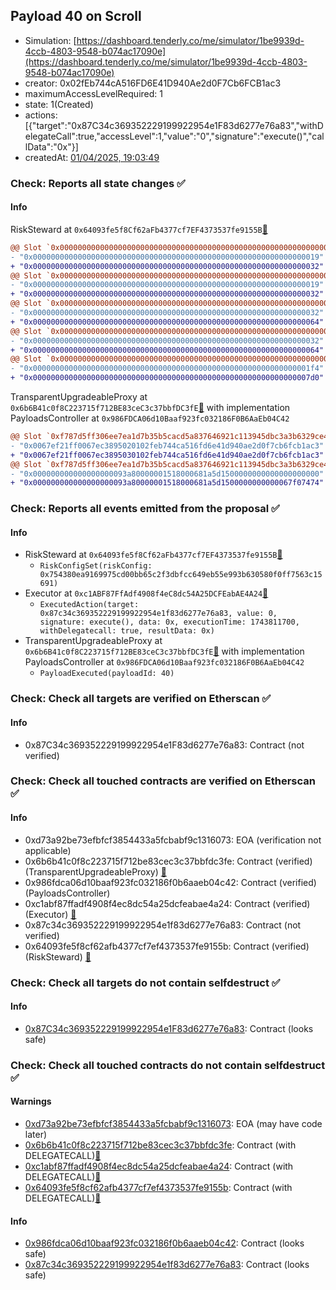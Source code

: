 ## Payload 40 on Scroll

- Simulation: [https://dashboard.tenderly.co/me/simulator/1be9939d-4ccb-4803-9548-b074ac17090e](https://dashboard.tenderly.co/me/simulator/1be9939d-4ccb-4803-9548-b074ac17090e)
- creator: 0x02fEb744cA516FD6E41D940Ae2d0F7Cb6FCB1ac3
- maximumAccessLevelRequired: 1
- state: 1(Created)
- actions: [{"target":"0x87C34c369352229199922954e1F83d6277e76a83","withDelegateCall":true,"accessLevel":1,"value":"0","signature":"execute()","callData":"0x"}]
- createdAt: [01/04/2025, 19:03:49](https://scrollscan.com/tx/0x695b11e97f90e907a5ba34f6f0f80d36535bcecad0dab5b3a7d3d71ec8ceaba0)

### Check: Reports all state changes :white_check_mark:

#### Info


RiskSteward at `0x64093fe5f8Cf62aFb4377cf7EF4373537fe9155B`[:ghost:](https://github.com/bgd-labs/aave-address-book "AaveV3Scroll.RISK_STEWARD")
```diff
@@ Slot `0x0000000000000000000000000000000000000000000000000000000000000002` @@
- "0x0000000000000000000000000000000000000000000000000000000000000019"
+ "0x0000000000000000000000000000000000000000000000000000000000000032"
@@ Slot `0x0000000000000000000000000000000000000000000000000000000000000004` @@
- "0x0000000000000000000000000000000000000000000000000000000000000019"
+ "0x0000000000000000000000000000000000000000000000000000000000000032"
@@ Slot `0x000000000000000000000000000000000000000000000000000000000000000e` @@
- "0x0000000000000000000000000000000000000000000000000000000000000032"
+ "0x0000000000000000000000000000000000000000000000000000000000000064"
@@ Slot `0x0000000000000000000000000000000000000000000000000000000000000010` @@
- "0x0000000000000000000000000000000000000000000000000000000000000032"
+ "0x0000000000000000000000000000000000000000000000000000000000000064"
@@ Slot `0x0000000000000000000000000000000000000000000000000000000000000012` @@
- "0x00000000000000000000000000000000000000000000000000000000000001f4"
+ "0x00000000000000000000000000000000000000000000000000000000000007d0"
```

TransparentUpgradeableProxy at `0x6b6B41c0f8C223715f712BE83ceC3c37bbfDC3fE`[:ghost:](https://github.com/bgd-labs/aave-address-book "GovernanceV3Scroll.PAYLOADS_CONTROLLER") with implementation PayloadsController at `0x986FDCA06d10Baaf923fc032186F0B6AaEb04C42`
```diff
@@ Slot `0xf787d5ff306ee7ea1d7b35b5cacd5a837646921c113945dbc3a3b6329ce40033` @@
- "0x0067ef21ff0067ec3895020102feb744ca516fd6e41d940ae2d0f7cb6fcb1ac3"
+ "0x0067ef21ff0067ec3895030102feb744ca516fd6e41d940ae2d0f7cb6fcb1ac3"
@@ Slot `0xf787d5ff306ee7ea1d7b35b5cacd5a837646921c113945dbc3a3b6329ce40034` @@
- "0x000000000000000000093a80000001518000681a5d1500000000000000000000"
+ "0x000000000000000000093a80000001518000681a5d1500000000000067f07474"
```


### Check: Reports all events emitted from the proposal :white_check_mark:

#### Info

- RiskSteward at `0x64093fe5f8Cf62aFb4377cf7EF4373537fe9155B`[:ghost:](https://github.com/bgd-labs/aave-address-book "AaveV3Scroll.RISK_STEWARD")
  - `RiskConfigSet(riskConfig: 0x754380ea9169975cd00bb65c2f3dbfcc649eb55e993b630580f0ff7563c15691)`
- Executor at `0xc1ABF87FfAdf4908f4eC8dc54A25DCFEabAE4A24`[:ghost:](https://github.com/bgd-labs/aave-address-book "AaveV3Scroll.ACL_ADMIN, GovernanceV3Scroll.EXECUTOR_LVL_1")
  - `ExecutedAction(target: 0x87c34c369352229199922954e1f83d6277e76a83, value: 0, signature: execute(), data: 0x, executionTime: 1743811700, withDelegatecall: true, resultData: 0x)`
- TransparentUpgradeableProxy at `0x6b6B41c0f8C223715f712BE83ceC3c37bbfDC3fE`[:ghost:](https://github.com/bgd-labs/aave-address-book "GovernanceV3Scroll.PAYLOADS_CONTROLLER") with implementation PayloadsController at `0x986FDCA06d10Baaf923fc032186F0B6AaEb04C42`
  - `PayloadExecuted(payloadId: 40)`

### Check: Check all targets are verified on Etherscan :white_check_mark:

#### Info

- 0x87C34c369352229199922954e1F83d6277e76a83: Contract (not verified) 

### Check: Check all touched contracts are verified on Etherscan :white_check_mark:

#### Info

- 0xd73a92be73efbfcf3854433a5fcbabf9c1316073: EOA (verification not applicable)
- 0x6b6b41c0f8c223715f712be83cec3c37bbfdc3fe: Contract (verified) (TransparentUpgradeableProxy) [:ghost:](https://github.com/bgd-labs/aave-address-book "GovernanceV3Scroll.PAYLOADS_CONTROLLER")
- 0x986fdca06d10baaf923fc032186f0b6aaeb04c42: Contract (verified) (PayloadsController) 
- 0xc1abf87ffadf4908f4ec8dc54a25dcfeabae4a24: Contract (verified) (Executor) [:ghost:](https://github.com/bgd-labs/aave-address-book "AaveV3Scroll.ACL_ADMIN, GovernanceV3Scroll.EXECUTOR_LVL_1")
- 0x87c34c369352229199922954e1f83d6277e76a83: Contract (not verified) 
- 0x64093fe5f8cf62afb4377cf7ef4373537fe9155b: Contract (verified) (RiskSteward) [:ghost:](https://github.com/bgd-labs/aave-address-book "AaveV3Scroll.RISK_STEWARD")

### Check: Check all targets do not contain selfdestruct :white_check_mark:

#### Info

- [0x87C34c369352229199922954e1F83d6277e76a83](https://scrollscan.com/address/0x87C34c369352229199922954e1F83d6277e76a83): Contract (looks safe)

### Check: Check all touched contracts do not contain selfdestruct :white_check_mark:

#### Warnings

- [0xd73a92be73efbfcf3854433a5fcbabf9c1316073](https://scrollscan.com/address/0xd73a92be73efbfcf3854433a5fcbabf9c1316073): EOA (may have code later)
- [0x6b6b41c0f8c223715f712be83cec3c37bbfdc3fe](https://scrollscan.com/address/0x6b6b41c0f8c223715f712be83cec3c37bbfdc3fe): Contract (with DELEGATECALL)[:ghost:](https://github.com/bgd-labs/aave-address-book "GovernanceV3Scroll.PAYLOADS_CONTROLLER")
- [0xc1abf87ffadf4908f4ec8dc54a25dcfeabae4a24](https://scrollscan.com/address/0xc1abf87ffadf4908f4ec8dc54a25dcfeabae4a24): Contract (with DELEGATECALL)[:ghost:](https://github.com/bgd-labs/aave-address-book "AaveV3Scroll.ACL_ADMIN, GovernanceV3Scroll.EXECUTOR_LVL_1")
- [0x64093fe5f8cf62afb4377cf7ef4373537fe9155b](https://scrollscan.com/address/0x64093fe5f8cf62afb4377cf7ef4373537fe9155b): Contract (with DELEGATECALL)[:ghost:](https://github.com/bgd-labs/aave-address-book "AaveV3Scroll.RISK_STEWARD")

#### Info

- [0x986fdca06d10baaf923fc032186f0b6aaeb04c42](https://scrollscan.com/address/0x986fdca06d10baaf923fc032186f0b6aaeb04c42): Contract (looks safe)
- [0x87c34c369352229199922954e1f83d6277e76a83](https://scrollscan.com/address/0x87c34c369352229199922954e1f83d6277e76a83): Contract (looks safe)

